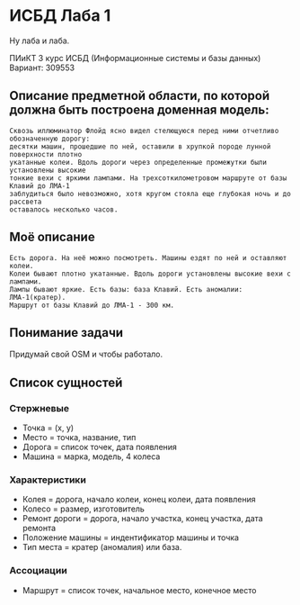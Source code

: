 # ИСБД Лаба 1

Ну лаба и лаба.

ПИиКТ 3 курс ИСБД (Информационные системы и базы данных)
Вариант: 309553

## Описание предметной области, по которой должна быть построена доменная модель:
```
Сквозь иллюминатор Флойд ясно видел стелющуюся перед ними отчетливо обозначенную дорогу: 
десятки машин, прошедшие по ней, оставили в хрупкой породе лунной поверхности плотно 
укатанные колеи. Вдоль дороги через определенные промежутки были установлены высокие 
тонкие вехи с яркими лампами. На трехсоткилометровом маршруте от базы Клавий до ЛМА-1
заблудиться было невозможно, хотя кругом стояла еще глубокая ночь и до рассвета 
оставалось несколько часов. 
```

## Моё описание 
```
Есть дорога. На неё можно посмотреть. Машины ездят по ней и оставляют колеи.
Колеи бывают плотно укатанные. Вдоль дороги установлены высокие вехи с лампами.
Лампы бывают яркие. Есть базы: база Клавий. Есть аномалии: ЛМА-1(кратер). 
Маршрут от базы Клавий до ЛМА-1 - 300 км.
```

## Понимание задачи
Придумай свой OSM и чтобы работало.

## Список сущностей
### Стержневые
- Точка = (x, y)
- Место = точка, название, тип
- Дорога = список точек, дата появления
- Машина = марка, модель, 4 колеса

### Характеристики
- Колея = дорога, начало колеи, конец колеи, дата появления
- Колесо = размер, изготовитель
- Ремонт дороги = дорога, начало участка, конец участка, дата ремонта
- Положение машины = индентификатор машины и точка
- Тип места = кратер (аномалия) или база.

### Ассоциации
- Маршрут = список точек, начальное место, конечное место